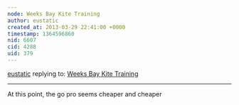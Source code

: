 ```yaml
---
node: Weeks Bay Kite Training
author: eustatic
created_at: 2013-03-29 22:41:00 +0000
timestamp: 1364596860
nid: 6607
cid: 4288
uid: 379
---
```




[eustatic](../profile/eustatic) replying to: [Weeks Bay Kite Training](../notes/eustatic/3-29-2013/weeks-bay-kite-training)

----
At this point, the go pro seems cheaper and cheaper
